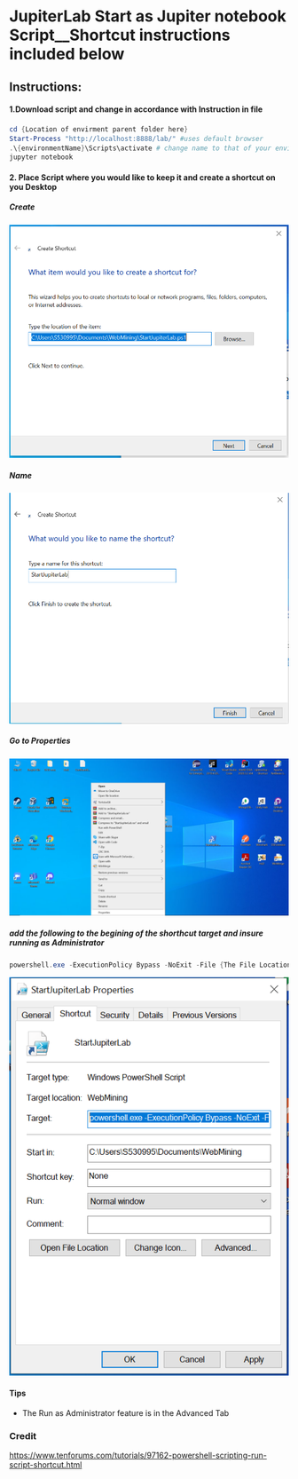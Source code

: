# JupiterLab Start as Jupiter notebook Script__Shortcut instructions included below

## Instructions:

#### 1.Download script and change in accordance with Instruction in file

```Powershell
cd {Location of envirment parent folder here}
Start-Process "http://localhost:8888/lab/" #uses default browser
.\{environmentName}\Scripts\activate # change name to that of your environment
jupyter notebook
```

#### 2. Place Script where you would like to keep it and create a shortcut on you Desktop
##### Create
![](Short1.PNG)

##### Name
![](Short2.PNG)

##### Go to Properties
![](short3.png)

##### add the following to the begining of the shorthcut target and insure running as Administrator
```Powershell
powershell.exe -ExecutionPolicy Bypass -NoExit -File {The File Location of the script that should have already been there}
```
![](short4.PNG)

#### Tips
- The Run as Administrator feature is in the Advanced Tab



### Credit

https://www.tenforums.com/tutorials/97162-powershell-scripting-run-script-shortcut.html
